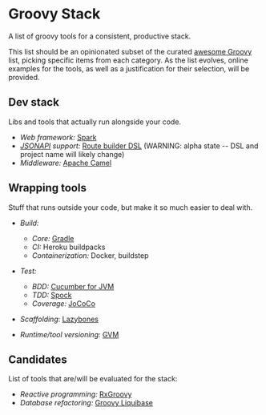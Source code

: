 Groovy Stack
============

A list of groovy tools for a consistent, productive stack.

This list should be an opinionated subset of the curated [awesome Groovy](https://github.com/kdabir/awesome-groovy) list, 
picking specific items from each category. As the list evolves, online examples for the tools, as well as a justification 
for their selection, will be provided.

Dev stack
---------
Libs and tools that actually run alongside your code.

* *Web framework:* [Spark](http://sparkjava.com/)
* *[JSONAPI](http://jsonapi.org/) support:* [Route builder DSL](https://github.com/dclucas/routeBuilderDSL) (WARNING: alpha state -- DSL and project name will likely change)
* *Middleware:* [Apache Camel](http://camel.apache.org/)

Wrapping tools
--------------
Stuff that runs outside your code, but make it so much easier to deal with.

* *Build:* 
  - *Core:* [Gradle](https://gradle.org/)
  - *CI:* Heroku buildpacks
  - *Containerization:* Docker, buildstep
  
* *Test:*
  - *BDD:* [Cucumber for JVM](https://github.com/cucumber/cucumber-jvm)
  - *TDD:* [Spock](https://github.com/spockframework/spock) 
  - *Coverage:* [JoCoCo](https://docs.gradle.org/current/userguide/jacoco_plugin.html)

* *Scaffolding*: [Lazybones](https://github.com/pledbrook/lazybones)
* *Runtime/tool versioning:* [GVM](http://gvmtool.net/)

Candidates
----------
List of tools that are/will be evaluated for the stack:
* *Reactive programming:* [RxGroovy](https://github.com/ReactiveX/RxGroovy)
* *Database refactoring:* [Groovy Liquibase](https://github.com/tlberglund/groovy-liquibase)
